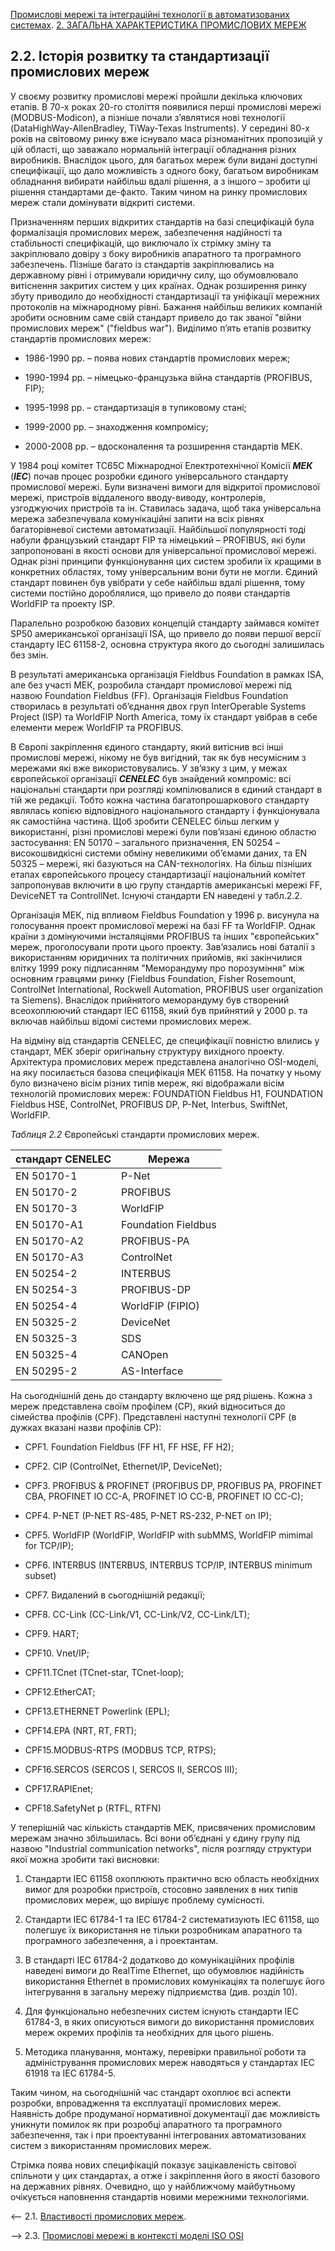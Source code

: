 [Промислові мережі та інтеграційні технології в автоматизованих системах](README.md). [2. ЗАГАЛЬНА ХАРАКТЕРИСТИКА ПРОМИСЛОВИХ МЕРЕЖ](2.md)

## 2.2. Історія розвитку та стандартизації промислових мереж

У своєму розвитку промислові мережі пройшли декілька ключових етапів. В 70-х роках 20-го століття появилися перші промислові мережі (MODBUS-Modicon), а пізніше почали з’являтися нові технології (DataHighWay-AllenBradley, TiWay-Texas Instruments). У середині 80-х років на світовому ринку вже існувало маса різноманітних пропозицій у цій області, що заважало нормальній інтеграції обладнання різних виробників. Внаслідок цього, для багатьох мереж були видані доступні специфікації, що дало можливість з одного боку, багатьом виробникам обладнання вибирати найбільш вдалі рішення, а з іншого – зробити ці рішення стандартами де-факто. Таким чином на ринку промислових мереж стали домінувати відкриті системи. 

Призначенням перших відкритих стандартів на базі специфікацій була формалізація промислових мереж, забезпечення надійності та стабільності специфікацій, що виключало їх стрімку зміну та закріплювало довіру з боку виробників апаратного та програмного забезпечень. Пізніше багато із стандартів закріплювались на державному рівні і отримували юридичну силу, що обумовлювало витіснення закритих систем у цих країнах. Однак розширення ринку збуту приводило до необхідності стандартизації та уніфікації мережних протоколів на міжнародному рівні. Бажання найбільш великих компаній зробити основним саме свій стандарт привело до так званої "війни промислових мереж" ("fieldbus war"). Виділимо п’ять етапів розвитку стандартів промислових мереж:

- 1986-1990 рр. – поява нових стандартів промислових мереж;
- 1990-1994 рр. – німецько-французька війна стандартів (PROFIBUS, FIP);

- 1995-1998 рр. – стандартизація в тупиковому стані;

- 1999-2000 рр. – знаходження компромісу;

- 2000-2008 рр. – вдосконалення та розширення стандартів МЕК.

У  1984 році комітет ТС65С Міжнародної Електротехнічної Комісії ***МЕК*** (***IEC***) почав процес розробки єдиного універсального стандарту промислової мережі. Були визначені вимоги для відкритої промислової мережі, пристроїв віддаленого вводу-виводу, контролерів, узгоджуючих пристроїв та ін. Ставилась задача, щоб така універсальна мережа забезпечувала комунікаційні запити на всіх рівнях багаторівневої системи автоматизації. Найбільшої популярності тоді набули французький стандарт FIP та німецький – PROFIBUS, які були запропоновані в якості основи для універсальної промислової мережі. Однак різні принципи функціонування цих систем зробили їх кращими в конкретних областях, тому універсальним вони бути не могли. Єдиний стандарт повинен був увібрати у себе найбільш вдалі рішення, тому системи постійно дороблялися, що привело до появи стандартів WorldFIP та проекту ISP. 

Паралельно розробкою базових концепцій стандарту займався комітет SP50 американської організації ISA, що привело до появи першої версії стандарту IEC 61158-2, основна структура якого до сьогодні залишилась без змін.

В результаті американська організація Fieldbus Foundation в рамках ISA, але без участі МЕК, розробила стандарт промислової мережі під назвою Foundation Fieldbus (FF). Організація Fieldbus Foundation створилась в результаті об’єднання двох груп  InterOperable Systems Project (ISP) та WorldFIP North America, тому їх стандарт увібрав в себе елементи мереж WorldFIP та PROFIBUS.

В Європі закріплення єдиного стандарту, який витіснив всі інші промислові мережі, нікому не був вигідний, так як був несумісним з мережами які вже використовувались. У зв’язку з цим, у межах європейської організації ***CENELEC*** був знайдений компроміс: всі національні стандарти при розгляді компілювалися в єдиний стандарт в тій же редакції. Тобто кожна частина багатопрошаркового стандарту являлась копією відповідного національного стандарту і функціонувала як самостійна частина. Щоб зробити CENELEC більш легким у використанні, різні промислові мережі були пов’язані єдиною областю застосування: EN 50170 – загального призначення, EN 50254 – високошвидкісні системи обміну невеликими об’ємами даних, та EN 50325 – мережі, які базуються на CAN-технологіях. На більш пізніших етапах європейського процесу стандартизації національний комітет запропонував включити в цю групу стандартів американські мережі FF, DeviceNET та ControllNet. Існуючі стандарти EN наведені у табл.2.2.

Організація МЕК, під впливом Fieldbus Foundation у 1996 р. висунула на голосування проект промислової мережі на базі FF та WorldFIP. Однак країни з домінуючими інсталяціями PROFIBUS та інших "європейських" мереж, проголосували проти цього проекту. Зав’язались нові баталії з використанням юридичних та політичних прийомів, які закінчилися влітку 1999 року підписанням "Меморандуму про порозуміння" між основним гравцями ринку (Fieldbus Foundation, Fisher Rosemount, ControlNet International, Rockwell Automation, PROFIBUS user organization та Siemens). Внаслідок прийнятого меморандуму був створений всеохоплюючий стандарт IEC 61158, який був прийнятий у 2000 р. та включав найбільш відомі системи промислових мереж. 

На відміну від стандартів CENELEC, де специфікації повністю влились у стандарт, МЕК зберіг оригінальну структуру вихідного проекту. Архітектура промислових мереж представлена аналогічно OSI-моделі, на яку посилається базова специфікація МЕК 61158. На початку у ньому було визначено вісім різних типів мереж, які відображали вісім технологій промислових мереж: FOUNDATION Fieldbus H1, FOUNDATION Fieldbus HSE, ControlNet, PROFIBUS DP, P-Net, Interbus, SwiftNet, WorldFIP.

*Таблиця 2.2* Європейські стандарти промислових мереж.

| стандарт CENELEC | Мережа              |
| ---------------- | ------------------- |
| EN 50170-1       | P-Net               |
| EN 50170-2       | PROFIBUS            |
| EN 50170-3       | WorldFIP            |
| EN 50170-A1      | Foundation Fieldbus |
| EN 50170-A2      | PROFIBUS-PA         |
| EN 50170-A3      | ControlNet          |
| EN 50254-2       | INTERBUS            |
| EN 50254-3       | PROFIBUS-DP         |
| EN 50254-4       | WorldFIP (FIPIO)    |
| EN 50325-2       | DeviceNet           |
| EN 50325-3       | SDS                 |
| EN 50325-4       | CANOpen             |
| EN 50295-2       | AS-Interface        |

На сьогоднішній день до стандарту включено ще ряд рішень. Кожна з мереж представлена своїм профілем (CP), який відноситься до сімейства профілів (CPF). Представлені наступні технології CPF (в дужках вказані назви профілів CP):

- CPF1.   Foundation Fieldbus (FF H1, FF HSE, FF H2);

- CPF2.   CIP (ControlNet, Ethernet/IP, DeviceNet);

- CPF3.   PROFIBUS & PROFINET (PROFIBUS DP, PROFIBUS PA, PROFINET CBA, PROFINET IO CC-A, PROFINET IO CC-B, PROFINET IO CC-C);

- CPF4.   P-NET (P-NET RS-485, P-NET RS-232, P-NET on IP);

- CPF5.   WorldFIP (WorldFIP, WorldFIP with subMMS, WorldFIP mimimal for TCP/IP);

- CPF6.   INTERBUS (INTERBUS, INTERBUS TCP/IP, INTERBUS minimum subset)

- CPF7.   Видалений в сьогоднішній редакції;

- CPF8.   CC-Link (CC-Link/V1, CC-Link/V2, CC-Link/LT);

- CPF9.   HART;

- CPF10. Vnet/IP;

- CPF11.TCnet (TCnet-star, TCnet-loop);

- CPF12.EtherCAT;

- CPF13.ETHERNET Powerlink (EPL);

- CPF14.EPA (NRT, RT, FRT);

- CPF15.MODBUS-RTPS (MODBUS TCP, RTPS);

- CPF16.SERCOS (SERCOS I, SERCOS II, SERCOS III);

- CPF17.RAPIEnet;

- CPF18.SafetyNet p (RTFL, RTFN) 


У теперішній час кількість стандартів МЕК, присвячених промисловим мережам значно збільшилась. Всі вони об’єднані у єдину групу під назвою "Industrial communication networks", після розгляду структури якої можна зробити такі висновки:

1.   Стандарти IEC 61158 охоплюють практично всю область необхідних вимог для розробки пристроїв, стосовно заявлених в них типів промислових мереж, що вирішує проблему сумісності.

2.   Стандарти IEC 61784-1 та IEC 61784-2 систематизують IEC 61158, що полегшує їх використання не тільки розробникам апаратного та програмного забезпечення, а і проектантам.

3.   В стандарті IEC 61784-2 додатково до комунікаційних профілів наведені вимоги до RealTime Ethernet, що обумовлює надійність використання Ethernet в промислових комунікаціях та полегшує його інтегрування в загальну мережу підприємства (див. розділ 10).

4.   Для функціонально небезпечних систем існують стандарти IEC 61784-3, в яких описуються вимоги до використання промислових мереж окремих профілів та необхідних для цього рішень.

5.   Методика планування, монтажу, перевірки правильної роботи та адміністрування промислових мереж наводяться у стандартах IEC 61918 та IEC 61784-5.   

Таким чином, на сьогоднішній час стандарт охоплює всі аспекти розробки, впровадження та експлуатації промислових мереж. Наявність добре продуманої нормативної документації дає можливість уникнути помилок як при розробці апаратного та програмного забезпечення, так і при проектуванні інтегрованих автоматизованих систем з використанням промислових мереж.

Стрімка поява нових специфікацій показує зацікавленість світової спільноти у цих стандартах, а отже і закріплення його в якості базового на державних рівнях. Очевидно, що у найближчому майбутньому очікується наповнення стандартів новими мережними технологіями.

<-- 2.1. [Властивості промислових мереж](2_1.md).  

--> 2.3. [Промислові мережі в контексті моделі ISO OSI](2_3.md) 